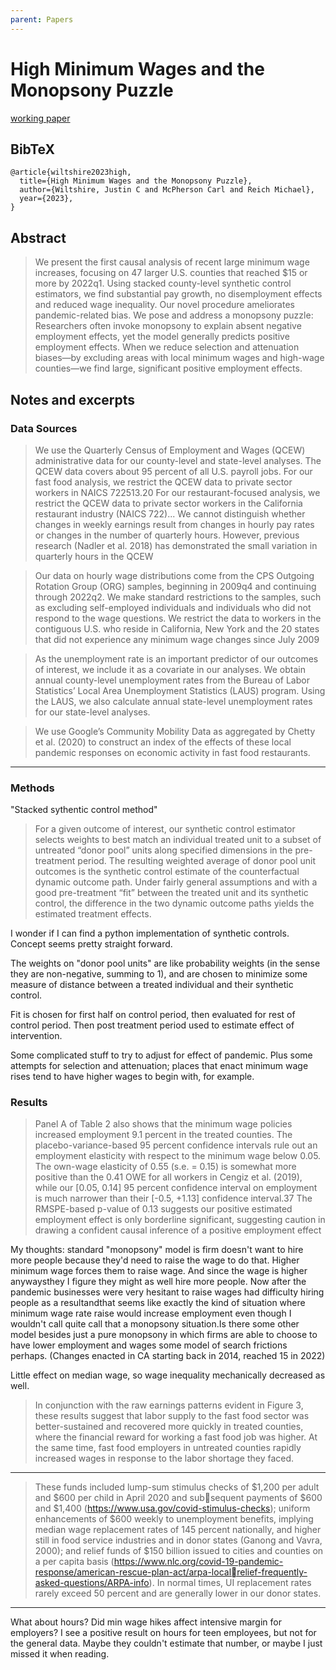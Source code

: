 ```yaml
---
parent: Papers
---
```


# High Minimum Wages and the Monopsony Puzzle

[working paper](https://irle.berkeley.edu/wp-content/uploads/2023/05/High-Minimum-Wages-and-the-Monopsony-Puzzle.pdf)


## BibTeX
```
@article{wiltshire2023high,
  title={High Minimum Wages and the Monopsony Puzzle},
  author={Wiltshire, Justin C and McPherson Carl and Reich Michael},
  year={2023},
}
```



## Abstract

> We present the first causal analysis of recent large minimum wage increases, focusing on 47
larger U.S. counties that reached $15 or more by 2022q1. Using stacked county-level synthetic control estimators, we find substantial pay growth, no disemployment effects and reduced wage inequality. Our novel procedure ameliorates pandemic-related bias. We pose and
address a monopsony puzzle: Researchers often invoke monopsony to explain absent negative
employment effects, yet the model generally predicts positive employment effects. When we
reduce selection and attenuation biases—by excluding areas with local minimum wages and
high-wage counties—we find large, significant positive employment effects.


## Notes and excerpts

### Data Sources

> We use the Quarterly Census of Employment and Wages (QCEW) administrative data for our
county-level and state-level analyses. The QCEW data covers about 95 percent of all U.S. payroll
jobs. For our fast food analysis, we restrict the QCEW data to private sector workers in NAICS
722513.20 For our restaurant-focused analysis, we restrict the QCEW data to private sector workers
in the California restaurant industry (NAICS 722)... 
We cannot distinguish whether changes in weekly earnings result from
changes in hourly pay rates or changes in the number of quarterly hours. However, previous research (Nadler et al. 2018) has demonstrated the small variation in quarterly hours in the QCEW

> Our data on hourly wage distributions come from the CPS Outgoing Rotation Group (ORG) samples, beginning in 2009q4 and continuing through 2022q2. We make standard restrictions to the
samples, such as excluding self-employed individuals and individuals who did not respond to the
wage questions. We restrict the data to workers in the contiguous U.S. who reside in California,
New York and the 20 states that did not experience any minimum wage changes since July 2009

> As the unemployment rate is an important predictor of our outcomes of interest, we include it as a
covariate in our analyses. We obtain annual county-level unemployment rates from the Bureau of
Labor Statistics’ Local Area Unemployment Statistics (LAUS) program. Using the LAUS, we also
calculate annual state-level unemployment rates for our state-level analyses.

> We use Google’s Community Mobility Data as aggregated by Chetty et al. (2020) to construct an
index of the effects of these local pandemic responses on economic activity in fast food restaurants.

---

### Methods

"Stacked sythentic control method"

> For a given outcome of interest, our synthetic control estimator selects weights to best match an
individual treated unit to a subset of untreated “donor pool” units along specified dimensions in the
pre-treatment period. The resulting weighted average of donor pool unit outcomes is the synthetic
control estimate of the counterfactual dynamic outcome path. Under fairly general assumptions and
with a good pre-treatment “fit” between the treated unit and its synthetic control, the difference in
the two dynamic outcome paths yields the estimated treatment effects. 


I wonder if I can find a python implementation of synthetic controls. Concept seems pretty straight forward.

The weights on "donor pool units" are like probability weights (in the sense they are non-negative, summing to 1), and are chosen to minimize some measure of distance between a treated individual and their synthetic control.

Fit is chosen for first half on control period,
then evaluated for rest of control period.
Then post treatment period used to estimate effect of intervention.

Some complicated stuff to try to adjust for effect of pandemic.
Plus some attempts for selection and attenuation; places that enact minimum wage rises tend to have higher wages to begin with, for example.



### Results

> Panel A of Table 2 also shows that the minimum wage policies increased employment 9.1 percent
in the treated counties. The placebo-variance-based 95 percent confidence intervals rule out an
employment elasticity with respect to the minimum wage below 0.05. The own-wage elasticity of
0.55 (s.e. = 0.15) is somewhat more positive than the 0.41 OWE for all workers in Cengiz et al.
(2019), while our [0.05, 0.14] 95 percent confidence interval on employment is much narrower
than their [-0.5, +1.13] confidence interval.37 The RMSPE-based p-value of 0.13 suggests our
positive estimated employment effect is only borderline significant, suggesting caution in drawing
a confident causal inference of a positive employment effect

My thoughts: standard "monopsony" model is firm doesn't want to hire more people because they'd need to raise the wage to do that. Higher minimum wage forces them to raise wage. And since the wage is higher anywaysthey I figure they might as well hire more people. Now after the pandemic businesses were very hesitant to raise wages had difficulty hiring people as a resultandthat seems like exactly the kind of situation where minimum wage rate raise would increase employment even though I wouldn't call quite call that a monopsony situation.Is there some other model besides just a pure monopsony in which firms are able to choose to have lower employment and wages some model of search frictions perhaps. (Changes enacted in CA starting back in 2014, reached 15 in 2022)

Little effect on median wage, so wage inequality mechanically decreased as well.

> In conjunction with the raw earnings patterns evident in Figure 3, these results suggest that labor
supply to the fast food sector was better-sustained and recovered more quickly in treated counties,
where the financial reward for working a fast food job was higher. At the same time, fast food
employers in untreated counties rapidly increased wages in response to the labor shortage they
faced.



---

> These funds included lump-sum stimulus checks of $1,200 per adult and $600 per child in April 2020 and subsequent payments of $600 and $1,400 (https://www.usa.gov/covid-stimulus-checks); uniform enhancements of $600
weekly to unemployment benefits, implying median wage replacement rates of 145 percent nationally, and higher still in
food service industries and in donor states (Ganong and Vavra, 2000); and relief funds of $150 billion issued to cities and
counties on a per capita basis (https://www.nlc.org/covid-19-pandemic-response/american-rescue-plan-act/arpa-localrelief-frequently-asked-questions/ARPA-info). In normal times, UI replacement rates rarely exceed 50 percent and are
generally lower in our donor states.


---

What about hours? Did min wage hikes affect intensive margin for employers?
I see a positive result on hours for teen employees, but not for the general data.
Maybe they couldn't estimate that number, or maybe I just missed it when reading.





